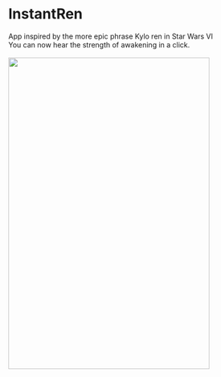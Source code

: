 # InstantRen

App inspired by the more epic phrase Kylo ren in Star Wars VI<br>
You can now hear the strength of awakening in a click.
<br>
<br>
<a href="url"><img src="http://i63.tinypic.com/2mq6bue.png"  height="620" width="400" ></a>

